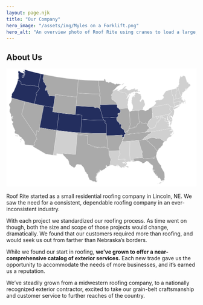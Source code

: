 ```yaml
---
layout: page.njk
title: "Our Company"
hero_image: "/assets/img/Myles on a Forklift.png"
hero_alt: "An overview photo of Roof Rite using cranes to load a large, 5-story apartment complex building with CertainTeed Landmark shingles in Moire Black. The complex is in a city in Utah, and sports fields, suburbs, and the mountains are visible in the background."
---
```


## About Us

![Map showing Nebraska, Kansas, Missouri, Colorado, Iowa, Utah, Idaho, Washington, Oregon, California, Arizona, Nevada, Montana, Wyoming, North Dakota, South Dakota, Oklahoma, Texas, Arkansas, Tennessee, Kentucky, Indiana, Illinois, Minnesota, Ohio, South Carolina, Georgia, Florida](/assets/img/us.svg "Our locations")

Roof Rite started as a small residential roofing company in Lincoln, NE. We saw the need for a consistent, dependable roofing company in an ever-inconsistent industry.

With each project we standardized our roofing process. As time went on though, both the size and scope of those projects would change, dramatically. We found that our customers required more than roofing, and would seek us out from farther than Nebraska’s borders.

While we found our start in roofing, **we’ve grown to offer a near-comprehensive catalog of exterior services.** Each new trade gave us the opportunity to accommodate the needs of more businesses, and it’s earned us a reputation.

We’ve steadily grown from a midwestern roofing company, to a nationally recognized exterior contractor, excited to take our grain-belt craftsmanship and customer service to further reaches of the country.



